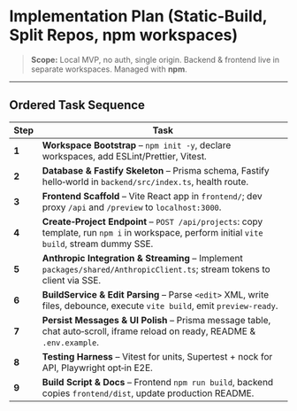# Implementation Plan (Static‑Build, Split Repos, **npm workspaces**)

> **Scope:** Local MVP, no auth, single origin. Backend & frontend live in separate workspaces. Managed with **npm**.

---

## Ordered Task Sequence

| Step  | Task                                                                                                                                         |
| ----- | -------------------------------------------------------------------------------------------------------------------------------------------- |
| **1** | **Workspace Bootstrap** – `npm init -y`, declare workspaces, add ESLint/Prettier, Vitest.                                             |
| **2** | **Database & Fastify Skeleton** – Prisma schema, Fastify hello‑world in `backend/src/index.ts`, health route.                                |
| **3** | **Frontend Scaffold** – Vite React app in `frontend/`; dev proxy `/api` and `/preview` to `localhost:3000`.                                  |
| **4** | **Create‑Project Endpoint** – `POST /api/projects`: copy template, run `npm i` in workspace, perform initial `vite build`, stream dummy SSE. |
| **5** | **Anthropic Integration & Streaming** – Implement `packages/shared/AnthropicClient.ts`; stream tokens to client via SSE.                     |
| **6** | **BuildService & Edit Parsing** – Parse `<edit>` XML, write files, debounce, execute `vite build`, emit `preview‑ready`.                     |
| **7** | **Persist Messages & UI Polish** – Prisma message table, chat auto‑scroll, iframe reload on ready, README & `.env.example`.                  |
| **8** | **Testing Harness** – Vitest for units, Supertest + nock for API, Playwright opt‑in E2E.                                                     |
| **9** | **Build Script & Docs** – Frontend `npm run build`, backend copies `frontend/dist`, update production README.                                |


